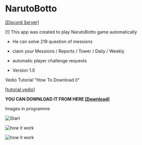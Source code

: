 # NarutoBotto
[[Discord Server]](https://discord.gg/RNWpnhtZu8)

[!] This app was created to play NarutoBotto game automatically 


- He can solve  219 question of messions

- claim your Messions /  Reports / Tower / Daily  / Weekly

- automatic player challenge requests

- Version 1.0

Vedio Tutorial "How To Download it"

[[tutorial vedio]](https://cdn.discordapp.com/attachments/1127234099170529320/1127299978176507904/07081.mp4)

**YOU CAN DOWNLOAD IT FROM HERE [[Download]](https://download846.mediafire.com/1rgdwlyqifbg-ArkV04NMN10hNp5irf4x5_ou2E_miP8qv5lcb0DGBEoGuRMA49kiLnAj8ltX5w3V3g6dYaqA4ENMWoMoNiZECS15FKmb06a44A8hVCzMahk8rUTJ7UUzNlo_zMsG8XxqCWU9iKL1ZQTEi4FfNFD9EOUTjHLJq583ib0/dj7c2vcmo5hlqq9/NarutoBottoSetup.exe)**

Images in programme

![Start](https://cdn.discordapp.com/attachments/1127326060179107932/1127336742597447832/image.png)

![how it work](https://cdn.discordapp.com/attachments/1127326060179107932/1127336742941364335/image.png)

![how it work](https://cdn.discordapp.com/attachments/1127326060179107932/1127336743281111171/image.png)
